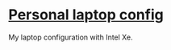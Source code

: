 # [Personal laptop config](https://github.com/SoongVilda/personal-laptop-configs/blob/main/Dell-laptop-Intel_Xe.md)
My laptop configuration with Intel Xe.
